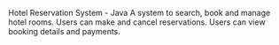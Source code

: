 Hotel Reservation System - Java
A system to search, book and manage hotel rooms.
Users can make and cancel reservations.
Users can view booking details and payments.

